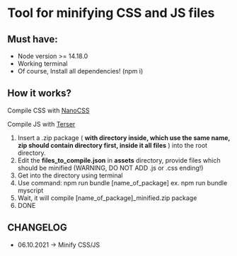 Tool for minifying CSS and JS files
==================================

<h2>Must have:</h2>
<ul>
    <li> Node version >= 14.18.0 </li> 
    <li> Working terminal </li>
    <li> Of course, Install all dependencies! (npm i) </li>
</ul>


<h2>How it works?</h2>

<p>Compile CSS with <a href="https://cssnano.co/">NanoCSS</a></p>
<p>Compile JS with <a href="https://terser.org/">Terser</a></p>

<ol>
<li> Insert a .zip package ( <b>with directory inside, which use the same name, zip should contain directory first, inside it all files</b> ) into the root directory. </li>
<li> Edit the <b>files_to_compile.json</b> in <b>assets</b> directory, provide files which should be minified (WARNING, DO NOT ADD .js or .css ending!)</li>
<li> Get into the directory using terminal </li>
<li> Use command: 
    npm run bundle [name_of_package]
    ex. npm run bundle myscript 
</li>
<li> Wait, it will compile [name_of_package]_minified.zip package</li>
<li> DONE</li>
</ol>

<h2>CHANGELOG</h2>
<ul>
    <li>06.10.2021 -> Minify CSS/JS</li>
</ul>

    
